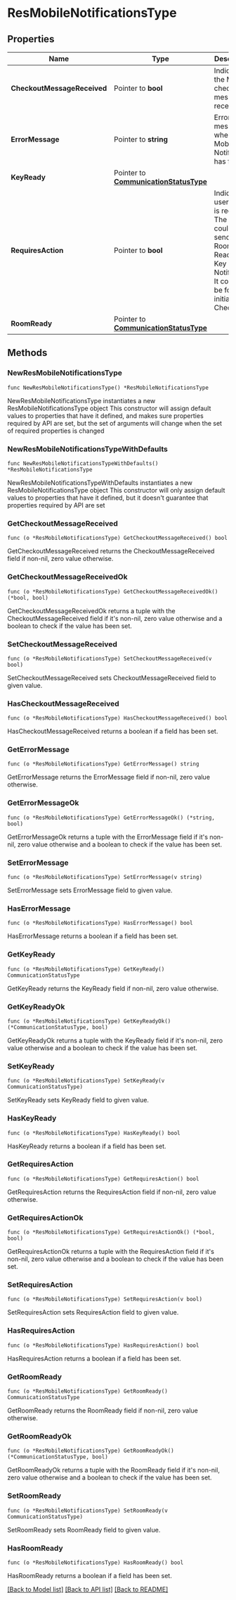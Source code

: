 # ResMobileNotificationsType

## Properties

Name | Type | Description | Notes
------------ | ------------- | ------------- | -------------
**CheckoutMessageReceived** | Pointer to **bool** | Indicates if the Mobile checkout message is received. | [optional] 
**ErrorMessage** | Pointer to **string** | Error message when Mobile Notification has failed. | [optional] 
**KeyReady** | Pointer to [**CommunicationStatusType**](CommunicationStatusType.md) |  | [optional] 
**RequiresAction** | Pointer to **bool** | Indicates if user action is required. The action could be for sending Room Ready or Key Ready Notification. It could also be for initiating Checkout | [optional] 
**RoomReady** | Pointer to [**CommunicationStatusType**](CommunicationStatusType.md) |  | [optional] 

## Methods

### NewResMobileNotificationsType

`func NewResMobileNotificationsType() *ResMobileNotificationsType`

NewResMobileNotificationsType instantiates a new ResMobileNotificationsType object
This constructor will assign default values to properties that have it defined,
and makes sure properties required by API are set, but the set of arguments
will change when the set of required properties is changed

### NewResMobileNotificationsTypeWithDefaults

`func NewResMobileNotificationsTypeWithDefaults() *ResMobileNotificationsType`

NewResMobileNotificationsTypeWithDefaults instantiates a new ResMobileNotificationsType object
This constructor will only assign default values to properties that have it defined,
but it doesn't guarantee that properties required by API are set

### GetCheckoutMessageReceived

`func (o *ResMobileNotificationsType) GetCheckoutMessageReceived() bool`

GetCheckoutMessageReceived returns the CheckoutMessageReceived field if non-nil, zero value otherwise.

### GetCheckoutMessageReceivedOk

`func (o *ResMobileNotificationsType) GetCheckoutMessageReceivedOk() (*bool, bool)`

GetCheckoutMessageReceivedOk returns a tuple with the CheckoutMessageReceived field if it's non-nil, zero value otherwise
and a boolean to check if the value has been set.

### SetCheckoutMessageReceived

`func (o *ResMobileNotificationsType) SetCheckoutMessageReceived(v bool)`

SetCheckoutMessageReceived sets CheckoutMessageReceived field to given value.

### HasCheckoutMessageReceived

`func (o *ResMobileNotificationsType) HasCheckoutMessageReceived() bool`

HasCheckoutMessageReceived returns a boolean if a field has been set.

### GetErrorMessage

`func (o *ResMobileNotificationsType) GetErrorMessage() string`

GetErrorMessage returns the ErrorMessage field if non-nil, zero value otherwise.

### GetErrorMessageOk

`func (o *ResMobileNotificationsType) GetErrorMessageOk() (*string, bool)`

GetErrorMessageOk returns a tuple with the ErrorMessage field if it's non-nil, zero value otherwise
and a boolean to check if the value has been set.

### SetErrorMessage

`func (o *ResMobileNotificationsType) SetErrorMessage(v string)`

SetErrorMessage sets ErrorMessage field to given value.

### HasErrorMessage

`func (o *ResMobileNotificationsType) HasErrorMessage() bool`

HasErrorMessage returns a boolean if a field has been set.

### GetKeyReady

`func (o *ResMobileNotificationsType) GetKeyReady() CommunicationStatusType`

GetKeyReady returns the KeyReady field if non-nil, zero value otherwise.

### GetKeyReadyOk

`func (o *ResMobileNotificationsType) GetKeyReadyOk() (*CommunicationStatusType, bool)`

GetKeyReadyOk returns a tuple with the KeyReady field if it's non-nil, zero value otherwise
and a boolean to check if the value has been set.

### SetKeyReady

`func (o *ResMobileNotificationsType) SetKeyReady(v CommunicationStatusType)`

SetKeyReady sets KeyReady field to given value.

### HasKeyReady

`func (o *ResMobileNotificationsType) HasKeyReady() bool`

HasKeyReady returns a boolean if a field has been set.

### GetRequiresAction

`func (o *ResMobileNotificationsType) GetRequiresAction() bool`

GetRequiresAction returns the RequiresAction field if non-nil, zero value otherwise.

### GetRequiresActionOk

`func (o *ResMobileNotificationsType) GetRequiresActionOk() (*bool, bool)`

GetRequiresActionOk returns a tuple with the RequiresAction field if it's non-nil, zero value otherwise
and a boolean to check if the value has been set.

### SetRequiresAction

`func (o *ResMobileNotificationsType) SetRequiresAction(v bool)`

SetRequiresAction sets RequiresAction field to given value.

### HasRequiresAction

`func (o *ResMobileNotificationsType) HasRequiresAction() bool`

HasRequiresAction returns a boolean if a field has been set.

### GetRoomReady

`func (o *ResMobileNotificationsType) GetRoomReady() CommunicationStatusType`

GetRoomReady returns the RoomReady field if non-nil, zero value otherwise.

### GetRoomReadyOk

`func (o *ResMobileNotificationsType) GetRoomReadyOk() (*CommunicationStatusType, bool)`

GetRoomReadyOk returns a tuple with the RoomReady field if it's non-nil, zero value otherwise
and a boolean to check if the value has been set.

### SetRoomReady

`func (o *ResMobileNotificationsType) SetRoomReady(v CommunicationStatusType)`

SetRoomReady sets RoomReady field to given value.

### HasRoomReady

`func (o *ResMobileNotificationsType) HasRoomReady() bool`

HasRoomReady returns a boolean if a field has been set.


[[Back to Model list]](../README.md#documentation-for-models) [[Back to API list]](../README.md#documentation-for-api-endpoints) [[Back to README]](../README.md)


